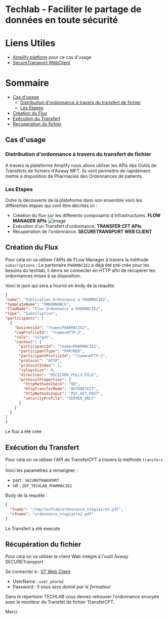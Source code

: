 # Techlab - Faciliter le partage de données en toute sécurité
# Liens Utiles

- [Amplify platform](https://platform.axway.com ) pour ce cas d'usage
- [SecureTransport WebClient](https://ptx140.demo.axway.com:8443)

# Sommaire
- [Cas d'usage](#cas-usage)
  * [Distribution d'ordonnance à travers du transfert de fichier](#description)
  * [Les Etapes](#les-etapes)
- [Création du Flux](#create-flux)
- [Exécution du Transfert](#execute-transfer)
- [Recuperation du fichier](#get-file)
   
## Cas d'usage

### Distribution d'ordonnance à travers du transfert de fichier
A travers la plateforme Amplify nous allons utiliser les APIs des Outils de Transferts de fichiers d'Axway MFT.
Ils vont permettre de rapidement mettre à disposition de Pharmacies des Ordonnances de patients.

### Les Etapes

Outre la découverte de la plateforme dans son ensemble voici les différentes étapes qui vont être décrites ici : 
- Création du flux sur les différents composants d'infrastructures. **FLOW MANAGER APIs**
![image](https://user-images.githubusercontent.com/78549144/136689486-0135ab69-0e30-44f9-8cf7-85a74205d839.png)
- Exécution d'un Transfert d'ordonnance. **TRANSFER CFT APIs**
- Récupération de l'ordonnance. **SECURETRANSPORT WEB CLIENT**

## Création du Flux

Pour cela on va utiliser l'APIs de FLow Manager à travers la méthode `subscriptions` : 
Le partenaire `PHARMACIE2` a déjà été pré-crée pour les besoins du techlab, il devra se connecter en HTTP afin de récupérer
les ordonnances mises à sa disposition.

Voici le json qui sera a fournir en body de la requête 

```json
{  
"name": "Publication Ordonnance a PHARMACIE2",
"templateName": "ORDONNANCE",
"flowName": "Flux Ordonnance a PHARMACIE2",
"type": "Subscription",
"participants": [
  {
    "businessId": "?name=PHARMACIE2",
    "comProfileId": "?name=HTTP-2",
    "role": "target",
    "context": {
      "participantId": "?name=PHARMACIE2",
      "participantType": "PARTNER",
      "participantProfileId": "?name=HTTP-2",
      "protocol": "HTTP",
      "protocolIndex": 1,
      "relaysSize": 0,
      "direction": "RECEIVER_PULLS_FILE",
      "protocolProperties": {
        "httpMethodsCheck": "NO",
        "httpTransferMode": "AUTODETECT",
        "httpMethodsInput": "PUT,GET,POST",
        "securityProfile": "SERVER_ONLY"
      }
    }
  }
]
}
```

Le flux a été crée

## Exécution du Transfert

Pour cela on va utiliser l'API de TransferCFT à travers la méthode `transfers` :  
Voici les paramètres a renseigner : 
  - part : `SECURETRANSPORT`
  - idf  : `IDF_TECHLAB_PHARMACIE2`

Body de la requête :

```json
{
  "fname": "/tmp/techlab/ordonnance_stagiaire2.pdf",
  "nfname": "ordonnance_stagiaire2.pdf"
}
```

Le Transfert a été executé

## Récupération du fichier

Pour cela on va utiliser le client Web intégré à l'outil Axway SECURETransport 

Se connecter à : [ST Web Client](https://ptx140.demo.axway.com:8443)

- UserName : `user_pharm2`
- Password : _Il vous sera donné par le formateur_

Dans le répertoire TECHLAB vous devrez retrouver l'ordonnance envoyée avec le moniteur de Transfet de fichier TransferCFT.

Merci.

